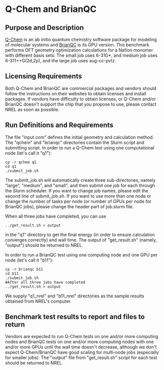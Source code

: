 # Q-Chem and BrianQC

## Purpose and Description

[Q-Chem](https://www.q-chem.com/) is an ab initio quantum chemistry software package for modeling of molecular systems and [BrianQC](https://www.brianqc.com/) is its GPU version. This benchmark performs DFT geometry optimization calculations for a Nafion monomer with different basis sets: The small job uses 6-31G*, and medium job uses 6-311++G(2d,2p), and the large job uses aug-cc-pvtz.

## Licensing Requirements

Both Q-Chem and BrianQC are commercial packages and vendors should follow the instructions on their websites to obtain licenses and install packages. If vendors have difficulty to obtain licenses, or Q-Chem and/or BrianQC doesn't support the chip that you propose to use, please contact NREL as soon as possible.

## Run Definitions and Requirements

The file "input.com" defines the initial geometry and calculation method. The "qchem" and "brianqc" directories contain the Slurm script and submitting script. In order to run a Q-Chem test using one computational node (let's call it "q1"):
```
cp -r qchem q1
cd q1
./submit_job.sh
```
The submit_job.sh will automatically create three sub-directories, namely "large", "medium", and "small", and then submit one job for each through the Slurm scheduler. If you want to change job names, please edit the second line of submit_job.sh. If you want to use more than one node or change the number of tasks per node (or number of GPUs per node for BrianQC jobs), please change the header part of job.slurm file.

When all three jobs have completed, you can use
```
../get_result.sh > output
```
in the "q1" directory to get the final energy (in order to ensure calculation converges correctly) and wall time. The output of "get_result.sh" (namely, "output") should be returned to NREL.

In order to run a BrianQC test using one computing node and one GPU per node (let's call it "b11"):
```
cp -r brianqc b11
cd b11
./submit_job.sh
#After all three jobs have completed
../get_result.sh > output
```
We supply "q1_nrel" and "b11_nrel" directories as the sample results obtained from NREL's computer. 

## Benchmark test results to report and files to return

Vendors are expected to run Q-Chem tests on one and/or more computing nodes and BrianQC tests on one and/or more computing nodes with one and/or more GPUs until the wall time doesn't decrease, although we don't expect Q-Chem/BrianQC have good scaling for multi-node jobs (especially for smaller jobs). The "output" file from "get_result.sh" script for each test should be returned to NREL. 

